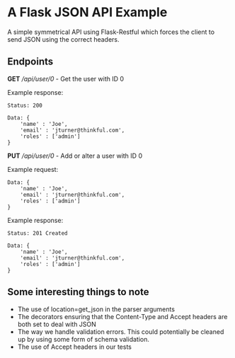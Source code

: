 # A Flask JSON API Example

A simple symmetrical API using Flask-Restful which forces the client to send JSON using the correct headers.

## Endpoints

**GET** */api/user/0* - Get the user with ID 0

Example response:

```
Status: 200

Data: {
    'name' : 'Joe',
    'email' : 'jturner@thinkful.com',
    'roles' : ['admin']
}
```

**PUT** */api/user/0* - Add or alter a user with ID 0

Example request:

```
Data: {
    'name' : 'Joe',
    'email' : 'jturner@thinkful.com',
    'roles' : ['admin']
}
```

Example response:

```
Status: 201 Created

Data: {
    'name' : 'Joe',
    'email' : 'jturner@thinkful.com',
    'roles' : ['admin']
}
```

## Some interesting things to note

- The use of location=get_json in the parser arguments
- The decorators ensuring that the Content-Type and Accept headers are both set to deal with JSON
- The way we handle validation errors.  This could potentially be cleaned up by using some form of schema validation.
- The use of Accept headers in our tests
